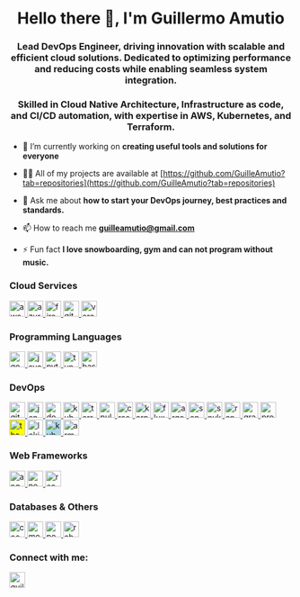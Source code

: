 
<div id="toc">
  <ul align="center" style="list-style: none">
    <summary>
      <h1>
        Hello there 👋, I'm Guillermo Amutio
      </h1>
    </summary>
  </ul>
</div>

<h3 align="center">Lead DevOps Engineer, driving innovation with scalable and efficient cloud solutions. Dedicated to optimizing performance and reducing costs while enabling seamless system integration.</h3>

<h3 align="center">Skilled in Cloud Native Architecture, Infrastructure as code, and CI/CD automation, with expertise in AWS, Kubernetes, and Terraform. </h3>

- 🔭 I’m currently working on **creating useful tools and solutions for everyone**

- 👨‍💻 All of my projects are available at [https://github.com/GuilleAmutio?tab=repositories](https://github.com/GuilleAmutio?tab=repositories)

- 💬 Ask me about **how to start your DevOps journey, best practices and standards.**

- 📫 How to reach me **guilleamutio@gmail.com**

- ⚡ Fun fact **I love snowboarding, gym and can not program without music.**

<h3>Cloud Services</h3>
<p align="left">
  <a href="https://aws.amazon.com" target="_blank" rel="noreferrer">
    <img src="https://img.shields.io/badge/AWS-%23FF9900.svg?style=for-the-badge&logo=amazon-aws&logoColor=white" alt="aws" height="28"/>
  </a>
  <a href="https://azure.microsoft.com/en-in/" target="_blank" rel="noreferrer">
    <img src="https://img.shields.io/badge/azure-%230072C6.svg?style=for-the-badge&logo=microsoftazure&logoColor=white" alt="azure" height="28"/>
  </a>
  <a href="https://firebase.google.com/" target="_blank" rel="noreferrer">
    <img src="https://img.shields.io/badge/firebase-%23039BE5.svg?style=for-the-badge&logo=firebase" alt="firebase" height="28"/>
  </a>
  <a href="https://pages.github.com/" target="_blank" rel="noreferrer">
    <img src="https://img.shields.io/badge/github%20pages-121013?style=for-the-badge&logo=github&logoColor=white" alt="github pages" height="28"/>
  </a>
  <a href="https://vercel.com/" target="_blank" rel="noreferrer">
    <img src="https://img.shields.io/badge/vercel-%23000000.svg?style=for-the-badge&logo=vercel&logoColor=white" alt="vercel" height="28"/>
  </a>
</p>

<h3>Programming Languages</h3>
<p align="left">
  <a href="https://golang.org" target="_blank" rel="noreferrer">
    <img src="https://img.shields.io/badge/go-%2300ADD8.svg?style=for-the-badge&logo=go&logoColor=white" alt="go"  height="28"/>
  </a>
  <a href="https://www.java.com" target="_blank" rel="noreferrer">
    <img src="https://img.shields.io/badge/java-%23ED8B00.svg?style=for-the-badge&logo=openjdk&logoColor=white" alt="java"  height="28"/>
  </a>
  <a href="https://www.python.org" target="_blank" rel="noreferrer">
    <img src="https://img.shields.io/badge/python-3670A0?style=for-the-badge&logo=python&logoColor=ffdd54" alt="python" height="28"/>
  </a>
  <a href="https://www.typescriptlang.org/" target="_blank" rel="noreferrer">
    <img src="https://img.shields.io/badge/typescript-%23007ACC.svg?style=for-the-badge&logo=typescript&logoColor=white" alt="typescript" height="28"/>
  </a>
  <a href="https://www.gnu.org/software/bash/" target="_blank" rel="noreferrer">
    <img src="https://img.shields.io/badge/bash_script-%23121011.svg?style=for-the-badge&logo=gnu-bash&logoColor=white" alt="bash" height="28"/>
  </a>
</p>

<h3>DevOps</h3>
<p align="left">
  <a href="https://git-scm.com/" target="_blank" rel="noreferrer">
    <img src="https://img.shields.io/badge/git-%23F05033.svg?style=for-the-badge&logo=git&logoColor=white" alt="git" height="28"/>
  </a>
  <a href="https://www.jenkins.io" target="_blank" rel="noreferrer">
    <img src="https://img.shields.io/badge/jenkins-%232C5263.svg?style=for-the-badge&logo=jenkins&logoColor=white" alt="jenkins" height="28"/>
  </a>
  <a href="https://www.docker.com/" target="_blank" rel="noreferrer">
    <img src="https://img.shields.io/badge/docker-%230db7ed.svg?style=for-the-badge&logo=docker&logoColor=white" alt="docker" height="28"/>
  </a>
  <a href="https://kubernetes.io" target="_blank" rel="noreferrer">
    <img src="https://img.shields.io/badge/kubernetes-%23326ce5.svg?style=for-the-badge&logo=kubernetes&logoColor=white" alt="kubernetes" height="28"/>
  </a>
  <a href="https://www.terraform.io/" target="_blank" rel="noreferrer">
    <img src="https://img.shields.io/badge/Terraform-623CE4?style=for-the-badge&logo=terraform&logoColor=white" alt="terraform" height="28"/>
  </a>
  <a href="https://www.pulumi.com/" target="_blank" rel="noreferrer">
    <img src="https://www.pulumi.com/images/logo/logo-on-white-box.svg?" alt="pulumi" height="28"/>
  </a>
  <a href="https://www.crossplane.io/" target="_blank" rel="noreferrer">
    <img src="https://raw.githubusercontent.com/crossplane/artwork/master/logo/logo-horizontal-whitetext-bluebg.png" alt="crossplane" height="28"/>
  </a>
  <a href="https://www.karpenter.sh/" target="_blank" rel="noreferrer">
    <img src="https://blog.spikeseed.cloud/assets/images/posts/2024-01-25-karpenter/header.png" alt="karpenter" height="28"/>
  </a>
  <a href="https://fluxcd.io/" target="_blank" rel="noreferrer">
    <img src="https://s3.typoniels.de/typoniels-strapi/production/flux_cd_e9d5d4880a.webp" alt="fluxcd" height="28"/>
  </a>
  <a href="https://argoproj.github.io/cd/" target="_blank" rel="noreferrer">
    <img src="https://s3.typoniels.de/typoniels-strapi/production/argo_cd_c847ced9d0.webp" alt="argocd" height="28"/>
  </a>
  <a href="https://www.sonarsource.com/products/sonarqube/" target="_blank" rel="noreferrer">
    <img src="https://img.shields.io/badge/SonarQube-black?style=for-the-badge&logo=sonarqube&logoColor=4E9BCD" alt="sonarqube" height="28"/>
  </a>
  <a href="https://snyk.io/" target="_blank" rel="noreferrer">
    <img src="https://monkigras.com/wp-content/uploads/2016/12/snyk-logo.png" alt="snyk" height="28"/>
  </a>
  <a href="https://www.rancher.com/" target="_blank" rel="noreferrer">
    <img src="https://img.shields.io/badge/rancher-%230075A8.svg?style=for-the-badge&logo=rancher&logoColor=white" alt="rancher" height="28"/>
  </a>
  <a href="https://www.grafana.com/" target="_blank" rel="noreferrer">
    <img src="https://img.shields.io/badge/grafana-%23F46800.svg?style=for-the-badge&logo=grafana&logoColor=white" alt="grafana" height="28"/>
  </a>
  <a href="https://prometheus.io/" target="_blank" rel="noreferrer">
    <img src="https://img.shields.io/badge/Prometheus-E6522C?style=for-the-badge&logo=Prometheus&logoColor=white" alt="prometheus" height="28"/>
  </a>
  <a href="https://thanos.io/" target="_blank" rel="noreferrer">
    <img src="https://miro.medium.com/v2/resize:fit:1400/0*zEF5DvCgMqv85mwJ" style="background-color: yellow;" alt="thanos" height="28"/>
  </a>
  <a href="https://github.com/grafana/loki" target="_blank" rel="noreferrer">
    <img src="https://upload.wikimedia.org/wikipedia/commons/0/07/Grafana_loki_logo.png" style="background-color: white;" alt="loki" height="28"/>
  </a>
  <a href="https://www.kubecost.com/" target="_blank" rel="noreferrer">
    <img src="https://newsroom.ibm.com/image/Kubecost_banner.png" style="background-color: lightblue;" alt="kubecost" height="28"/>
  </a>
  <a href="https://armosec.io/" target="_blank" rel="noreferrer">
    <img src="https://cybersecurity-excellence-awards.com/wp-content/uploads/2021/08/641526.png" style="background-color: white;" alt="armosec" height="28"/>
  </a>
</p>

<h3>Web Frameworks</h3>
<p align="left">
  <a href="https://angular.io" target="_blank" rel="noreferrer">
    <img src="https://img.shields.io/badge/Angular-DD0031?style=for-the-badge&logo=angular&logoColor=white" alt="angular" height="28"/>
  </a>
  <a href="https://nextjs.org/" target="_blank" rel="noreferrer">
    <img src="https://img.shields.io/badge/Next-black?style=for-the-badge&logo=next.js&logoColor=white" alt="nextjs" height="28"/>
  </a>
  <a href="https://reactjs.org/" target="_blank" rel="noreferrer">
    <img src="https://img.shields.io/badge/React-20232A?style=for-the-badge&logo=react&logoColor=61DAFB" alt="react" height="28"/>
  </a>
</p>

<h3>Databases & Others</h3>
<p align="left">
  <a href="https://www.cockroachlabs.com/product/cockroachdb/" target="_blank" rel="noreferrer">
    <img src="https://img.shields.io/badge/Cockroach%20Labs-6933FF?style=for-the-badge&logo=Cockroach%20Labs&logoColor=white" alt="cockroachdb" height="28"/>
  </a>
  <a href="https://www.mongodb.com/" target="_blank" rel="noreferrer">
    <img src="https://img.shields.io/badge/MongoDB-%234ea94b.svg?style=for-the-badge&logo=mongodb&logoColor=white" alt="mongodb" height="28"/>
  </a>
  <a href="https://www.postgresql.org" target="_blank" rel="noreferrer">
    <img src="https://img.shields.io/badge/PostgreSQL-316192?style=for-the-badge&logo=postgresql&logoColor=white" alt="postgresql" height="28"/>
  </a>
  <a href="https://www.rabbitmq.com" target="_blank" rel="noreferrer">
    <img src="https://img.shields.io/badge/Rabbitmq-FF6600?style=for-the-badge&&logo=rabbitmq&logoColor=white" alt="rabbitMQ"  height="28"/>
  </a>
</p>

<h3 align="left">Connect with me:</h3>
<p align="left">
<a href="https://linkedin.com/in/guillermo-amutio-duarte" target="blank"><img align="center" src="https://img.shields.io/badge/LinkedIn-0077B5?style=for-the-badge&logo=linkedin&logoColor=white" alt="guillermo-amutio-duarte" height="28"  /></a>
</p>


